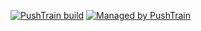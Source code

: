 [![PushTrain build](https://api-viciniti.kubegrid.net/badge/sedevops/example-nodejs-application/4.svg)](https://api.github.com/repos/sedevops/example-nodejs-application) [![Managed by PushTrain](https://api-viciniti.kubegrid.net/badge-text/managed_by-PushTrain-F17E43.svg)](https://swiftengine.io)